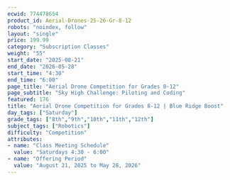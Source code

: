 ```yaml
---
ecwid: 774478654
product_id: Aerial-Drones-25-26-Gr-8-12
robots: "noindex, follow"
layout: "single"
price: 199.99
category: "Subscription Classes"
weight: "55"
start_date: "2025-08-21"
end_date: "2026-05-28"
start_time: "4:30"
end_time: "6:00"
page_title: "Aerial Drone Competition for Grades 8-12"
page_subtitle: "Sky High Challenge: Piloting and Coding"
featured: 176
title: "Aerial Drone Competition for Grades 8-12 | Blue Ridge Boost"
day_tags: ["Saturday"]
grade_tags: ["8th","9th","10th","11th","12th"]
subject_tags: ["Robotics"]
difficulty: "Competition"
attributes:
- name: "Class Meeting Schedule"
  value: "Saturdays 4:30 - 6:00"
- name: "Offering Period"
  value: "August 21, 2025 to May 28, 2026"
---
```


